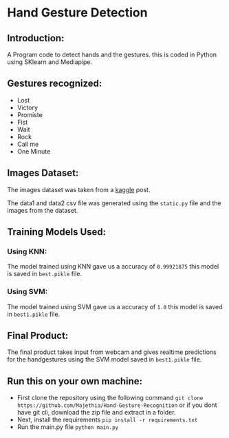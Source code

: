 # Hand Gesture Detection

## Introduction:
A Program code to detect hands and the gestures. this is coded in Python using SKlearn and Mediapipe.

## Gestures recognized:
- Lost
- Victory
- Promiste
- Fist
- Wait
- Rock
- Call me
- One Minute

## Images Dataset:
The images dataset was taken from a [kaggle](https://www.kaggle.com/datasets/bikashpandey17/hand-sign-recognition) post.


The data1 and data2 csv file was generated using the `static.py` file and the images from the dataset.

## Training Models Used:

### Using KNN:
The model trained using KNN gave us a accuracy of `0.99921875`
this model is saved in `best.pikle` file.

### Using SVM:
The model trained using SVM gave us a accuracy of `1.0`
this model is saved in `best1.pikle` file.

## Final Product:
The final product takes input from webcam and gives realtime predictions for the handgestures using the SVM model saved in `best1.pikle` file.

## Run this on your own machine:
- First clone the repository using the following command
    ```git clone https://github.com/Majethia/Hand-Gesture-Recognition```
  or if you dont have git cli, download the zip file and extract in a folder.
- Next, install the requirements
    ```pip install -r requirements.txt```
- Run the main.py file
    ```python main.py```
